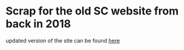 # Scrap for the old SC website from back in 2018
updated version of the site can be found <a href="https://snowcrows.com/">here</a>
